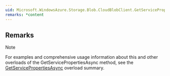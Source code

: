 ```yaml
---  
uid: Microsoft.WindowsAzure.Storage.Blob.CloudBlobClient.GetServicePropertiesAsync(System.Threading.CancellationToken)  
remarks: *content  
---  
```

  
## Remarks  
  
> [!NOTE]
>  For examples and comprehensive usage information about this and other overloads of the GetServicePropertiesAsync method, see the [GetServicePropertiesAsync](assetId:///Overload:Microsoft.WindowsAzure.Storage.Blob.CloudBlobClient.GetServicePropertiesAsync?qualifyHint=False&autoUpgrade=True) overload summary.
